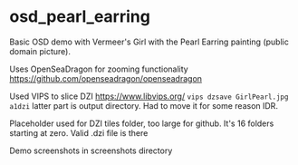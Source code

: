# osd_pearl_earring
Basic OSD demo with Vermeer's Girl with the Pearl Earring painting (public domain picture).

Uses OpenSeaDragon for zooming functionality https://github.com/openseadragon/openseadragon

Used VIPS to slice DZI https://www.libvips.org/ `vips dzsave GirlPearl.jpg a1dzi` latter part is output directory. Had to move it for some reason IDR.

Placeholder used for DZI tiles folder, too large for github. It's 16 folders starting at zero. Valid .dzi file is there

Demo screenshots in screenshots directory
